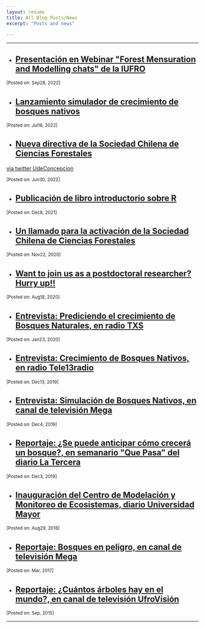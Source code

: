 ```yaml
---
layout: resume
title: All Blog Posts/News
excerpt: "Posts and news"

---
```


<style>H1{color:DarkRed;}</style>
<style>H2{color:Red;}</style>

--------

* ## [Presentación en Webinar "Forest Mensuration and Modelling chats" de la IUFRO](/news/2022-09-talkIufro.md)
<sub>                                                                 [Posted on: Sep28, 2022]</sub>

* ## [Lanzamiento simulador de crecimiento de bosques nativos](/news/lanzaPellin.html) 
<sub>                                               [Posted on: Jul18, 2022]</sub>


* ## [Nueva directiva de la Sociedad Chilena de Ciencias Forestales](https://twitter.com/IForestalUChile/status/1542551272867483651?s=20&t=He6Y7SjaECo9q1EbNXZ92g)

[via twitter UdeConcepcion](https://twitter.com/forestalesudec/status/1542595333536026624?s=20&t=KL_jARewK_fDG2QFZrP4WA)

<sub>                                                                 [Posted on: Jun30, 2022]</sub>


* ## [Publicación de libro introductorio sobre R](/news/2021-12-06lanzaLibroR.md) 
<sub>                                               [Posted on: Dec8, 2021]</sub>


* ## [Un llamado para la activación de la Sociedad Chilena de Ciencias Forestales](/news/2020-11-22paperSocifor.md) 
<sub>                                               [Posted on: Nov22, 2020]</sub>


* ## [Want to join us as a postdoctoral researcher? Hurry up!!](/news/2020-08-18-postDoc.md) 
<sub>                                                                 [Posted on: Aug18, 2020]</sub>


* ## [Entrevista: Prediciendo el crecimiento de Bosques Naturales, en radio TXS](/news/2020-01-23txsRadio.md)
<sub>                                                                 [Posted on: Jan23, 2020]</sub>

* ## [Entrevista: Crecimiento de Bosques Nativos, en radio Tele13radio](/news/2019-12-13tele13radio.md)
<sub>                                                                 [Posted on: Dec13, 2019]</sub>

* ## [Entrevista: Simulación de Bosques Nativos, en canal de televisión Mega](/news/2019-12-4megaSimBnativo.md)
<sub>                                                                 [Posted on: Dec4, 2019]</sub>

* ## [Reportaje: ¿Se puede anticipar cómo crecerá un bosque?, en semanario "Que Pasa" del diario La Tercera](https://www.latercera.com/que-pasa/noticia/se-puede-anticipar-como-crecera-un-bosque/917695/)
<sub>                                                                 [Posted on: Dec3, 2019]</sub>

* ## [Inauguración del Centro de Modelación y Monitoreo de Ecosistemas, diario Universidad Mayor](/news/inauguraCEM.html)
<sub>                                                                 [Posted on: Aug29, 2018]</sub>

* ## [Reportaje: Bosques en peligro, en canal de televisión Mega](/news/2017-03-10-mega.md)
<sub>                                                                 [Posted on: Mar, 2017]</sub>

* ## [Reportaje: ¿Cuántos árboles hay en el mundo?, en canal de televisión UfroVisión](/news/2015-09-17arbolesMundo.md)
<sub>                                                                 [Posted on: Sep, 2015]</sub>

---
